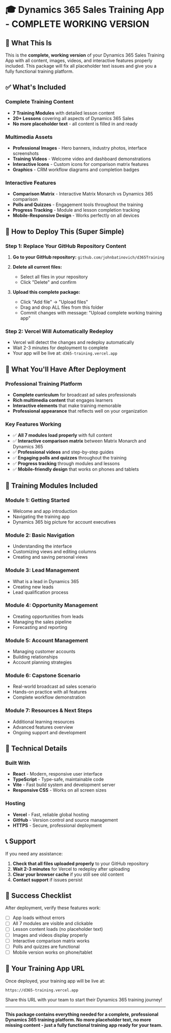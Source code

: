 # 🎓 Dynamics 365 Sales Training App - COMPLETE WORKING VERSION

## 🚀 What This Is

This is the **complete, working version** of your Dynamics 365 Sales Training App with all content, images, videos, and interactive features properly included. This package will fix all placeholder text issues and give you a fully functional training platform.

## ✅ What's Included

### Complete Training Content
- **7 Training Modules** with detailed lesson content
- **20+ Lessons** covering all aspects of Dynamics 365 Sales
- **No more placeholder text** - all content is filled in and ready

### Multimedia Assets
- **Professional Images** - Hero banners, industry photos, interface screenshots
- **Training Videos** - Welcome video and dashboard demonstrations
- **Interactive Icons** - Custom icons for comparison matrix features
- **Graphics** - CRM workflow diagrams and completion badges

### Interactive Features
- **Comparison Matrix** - Interactive Matrix Monarch vs Dynamics 365 comparison
- **Polls and Quizzes** - Engagement tools throughout the training
- **Progress Tracking** - Module and lesson completion tracking
- **Mobile-Responsive Design** - Works perfectly on all devices

## 🎯 How to Deploy This (Super Simple)

### Step 1: Replace Your GitHub Repository Content

1. **Go to your GitHub repository:** `github.com/johnbatinovich/d365Training`

2. **Delete all current files:**
   - Select all files in your repository
   - Click "Delete" and confirm

3. **Upload this complete package:**
   - Click "Add file" → "Upload files"
   - Drag and drop ALL files from this folder
   - Commit changes with message: "Upload complete working training app"

### Step 2: Vercel Will Automatically Redeploy

- Vercel will detect the changes and redeploy automatically
- Wait 2-3 minutes for deployment to complete
- Your app will be live at: `d365-training.vercel.app`

## 🎉 What You'll Have After Deployment

### Professional Training Platform
- **Complete curriculum** for broadcast ad sales professionals
- **Rich multimedia content** that engages learners
- **Interactive elements** that make training memorable
- **Professional appearance** that reflects well on your organization

### Key Features Working
- ✅ **All 7 modules load properly** with full content
- ✅ **Interactive comparison matrix** between Matrix Monarch and Dynamics 365
- ✅ **Professional videos** and step-by-step guides
- ✅ **Engaging polls and quizzes** throughout the training
- ✅ **Progress tracking** through modules and lessons
- ✅ **Mobile-friendly design** that works on phones and tablets

## 📱 Training Modules Included

### Module 1: Getting Started
- Welcome and app introduction
- Navigating the training app
- Dynamics 365 big picture for account executives

### Module 2: Basic Navigation
- Understanding the interface
- Customizing views and editing columns
- Creating and saving personal views

### Module 3: Lead Management
- What is a lead in Dynamics 365
- Creating new leads
- Lead qualification process

### Module 4: Opportunity Management
- Creating opportunities from leads
- Managing the sales pipeline
- Forecasting and reporting

### Module 5: Account Management
- Managing customer accounts
- Building relationships
- Account planning strategies

### Module 6: Capstone Scenario
- Real-world broadcast ad sales scenario
- Hands-on practice with all features
- Complete workflow demonstration

### Module 7: Resources & Next Steps
- Additional learning resources
- Advanced features overview
- Ongoing support and development

## 🔧 Technical Details

### Built With
- **React** - Modern, responsive user interface
- **TypeScript** - Type-safe, maintainable code
- **Vite** - Fast build system and development server
- **Responsive CSS** - Works on all screen sizes

### Hosting
- **Vercel** - Fast, reliable global hosting
- **GitHub** - Version control and source management
- **HTTPS** - Secure, professional deployment

## 📞 Support

If you need any assistance:
1. **Check that all files uploaded properly** to your GitHub repository
2. **Wait 2-3 minutes** for Vercel to redeploy after uploading
3. **Clear your browser cache** if you still see old content
4. **Contact support** if issues persist

## 🎯 Success Checklist

After deployment, verify these features work:

- [ ] App loads without errors
- [ ] All 7 modules are visible and clickable
- [ ] Lesson content loads (no placeholder text)
- [ ] Images and videos display properly
- [ ] Interactive comparison matrix works
- [ ] Polls and quizzes are functional
- [ ] Mobile version works on phone/tablet

## 🚀 Your Training App URL

Once deployed, your training app will be live at:
```
https://d365-training.vercel.app
```

Share this URL with your team to start their Dynamics 365 training journey!

---

**This package contains everything needed for a complete, professional Dynamics 365 training platform. No more placeholder text, no more missing content - just a fully functional training app ready for your team.**

